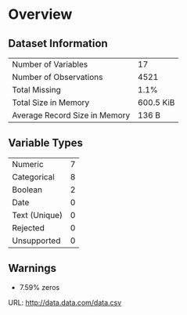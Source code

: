 # Overview

## Dataset Information

|  |  |
| ----------- | ----------- |
| Number of Variables | 17 |
| Number of Observations | 4521 |
| Total Missing | 1.1% |
| Total Size in Memory | 600.5 KiB |
| Average Record Size in Memory | 136 B |

## Variable Types

|  |  |
| ------- | --- |
| Numeric | 7 |
| Categorical | 8 |
| Boolean | 2 |
| Date |0 |
| Text (Unique) | 0 |
| Rejected | 0 |
| Unsupported | 0 |

## Warnings

* 7.59% zeros
 
URL: http://data.data.com/data.csv
